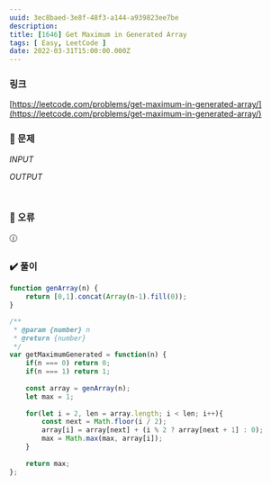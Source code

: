 ```yaml
---
uuid: 3ec8baed-3e8f-48f3-a144-a939823ee7be
description: 
title: [1646] Get Maximum in Generated Array
tags: [ Easy, LeetCode ]
date: 2022-03-31T15:00:00.000Z
---
```








### 링크

[https://leetcode.com/problems/get-maximum-in-generated-array/](https://leetcode.com/problems/get-maximum-in-generated-array/)

### 📝 문제

*INPUT*

*OUTPUT*

```jsx

```

```jsx

```

### 🚨 오류

<aside>
🕧

</aside>

### ✔️ 풀이

```jsx
function genArray(n) {
    return [0,1].concat(Array(n-1).fill(0));
}

/**
 * @param {number} n
 * @return {number}
 */
var getMaximumGenerated = function(n) {
    if(n === 0) return 0;
    if(n === 1) return 1;
    
    const array = genArray(n);
    let max = 1;
    
    for(let i = 2, len = array.length; i < len; i++){
        const next = Math.floor(i / 2);
        array[i] = array[next] + (i % 2 ? array[next + 1] : 0);
        max = Math.max(max, array[i]);
    }
    
    return max;
};
```